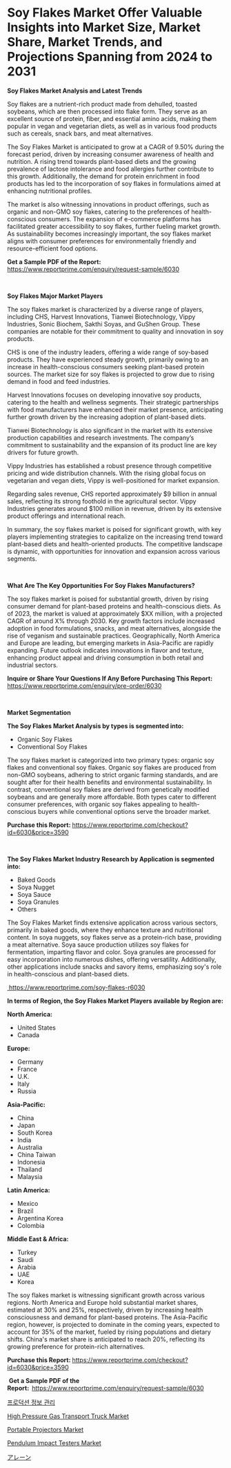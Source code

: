 <p><h1>Soy Flakes Market Offer Valuable Insights into Market Size, Market Share, Market Trends, and Projections Spanning from 2024 to 2031</h1></p><p><strong>Soy Flakes Market Analysis and Latest Trends</strong></p>
<p><p>Soy flakes are a nutrient-rich product made from dehulled, toasted soybeans, which are then processed into flake form. They serve as an excellent source of protein, fiber, and essential amino acids, making them popular in vegan and vegetarian diets, as well as in various food products such as cereals, snack bars, and meat alternatives. </p><p>The Soy Flakes Market is anticipated to grow at a CAGR of 9.50% during the forecast period, driven by increasing consumer awareness of health and nutrition. A rising trend towards plant-based diets and the growing prevalence of lactose intolerance and food allergies further contribute to this growth. Additionally, the demand for protein enrichment in food products has led to the incorporation of soy flakes in formulations aimed at enhancing nutritional profiles. </p><p>The market is also witnessing innovations in product offerings, such as organic and non-GMO soy flakes, catering to the preferences of health-conscious consumers. The expansion of e-commerce platforms has facilitated greater accessibility to soy flakes, further fueling market growth. As sustainability becomes increasingly important, the soy flakes market aligns with consumer preferences for environmentally friendly and resource-efficient food options.</p></p>
<p><strong>Get a Sample PDF of the Report:&nbsp;</strong> <a href="https://www.reportprime.com/enquiry/request-sample/6030">https://www.reportprime.com/enquiry/request-sample/6030</a></p>
<p>&nbsp;</p>
<p><strong>Soy Flakes Major Market Players</strong></p>
<p><p>The soy flakes market is characterized by a diverse range of players, including CHS, Harvest Innovations, Tianwei Biotechnology, Vippy Industries, Sonic Biochem, Sakthi Soyas, and GuShen Group. These companies are notable for their commitment to quality and innovation in soy products.</p><p>CHS is one of the industry leaders, offering a wide range of soy-based products. They have experienced steady growth, primarily owing to an increase in health-conscious consumers seeking plant-based protein sources. The market size for soy flakes is projected to grow due to rising demand in food and feed industries.</p><p>Harvest Innovations focuses on developing innovative soy products, catering to the health and wellness segments. Their strategic partnerships with food manufacturers have enhanced their market presence, anticipating further growth driven by the increasing adoption of plant-based diets.</p><p>Tianwei Biotechnology is also significant in the market with its extensive production capabilities and research investments. The company’s commitment to sustainability and the expansion of its product line are key drivers for future growth.</p><p>Vippy Industries has established a robust presence through competitive pricing and wide distribution channels. With the rising global focus on vegetarian and vegan diets, Vippy is well-positioned for market expansion.</p><p>Regarding sales revenue, CHS reported approximately $9 billion in annual sales, reflecting its strong foothold in the agricultural sector. Vippy Industries generates around $100 million in revenue, driven by its extensive product offerings and international reach.</p><p>In summary, the soy flakes market is poised for significant growth, with key players implementing strategies to capitalize on the increasing trend toward plant-based diets and health-oriented products. The competitive landscape is dynamic, with opportunities for innovation and expansion across various segments.</p></p>
<p>&nbsp;</p>
<p><strong>What Are The Key Opportunities For Soy Flakes Manufacturers?</strong></p>
<p><p>The soy flakes market is poised for substantial growth, driven by rising consumer demand for plant-based proteins and health-conscious diets. As of 2023, the market is valued at approximately $XX million, with a projected CAGR of around X% through 2030. Key growth factors include increased adoption in food formulations, snacks, and meat alternatives, alongside the rise of veganism and sustainable practices. Geographically, North America and Europe are leading, but emerging markets in Asia-Pacific are rapidly expanding. Future outlook indicates innovations in flavor and texture, enhancing product appeal and driving consumption in both retail and industrial sectors.</p></p>
<p><strong>Inquire or Share Your Questions If Any Before Purchasing This Report:</strong> <a href="https://www.reportprime.com/enquiry/pre-order/6030">https://www.reportprime.com/enquiry/pre-order/6030</a></p>
<p>&nbsp;</p>
<p><strong>Market Segmentation</strong></p>
<p><strong>The Soy Flakes Market Analysis by types is segmented into:</strong></p>
<p><ul><li>Organic Soy Flakes</li><li>Conventional Soy Flakes</li></ul></p>
<p><p>The soy flakes market is categorized into two primary types: organic soy flakes and conventional soy flakes. Organic soy flakes are produced from non-GMO soybeans, adhering to strict organic farming standards, and are sought after for their health benefits and environmental sustainability. In contrast, conventional soy flakes are derived from genetically modified soybeans and are generally more affordable. Both types cater to different consumer preferences, with organic soy flakes appealing to health-conscious buyers while conventional options serve the broader market.</p></p>
<p><strong>Purchase this Report:&nbsp;</strong><a href="https://www.reportprime.com/checkout?id=6030&price=3590">https://www.reportprime.com/checkout?id=6030&price=3590</a></p>
<p>&nbsp;</p>
<p><strong>The Soy Flakes Market Industry Research by Application is segmented into:</strong></p>
<p><ul><li>Baked Goods</li><li>Soya Nugget</li><li>Soya Sauce</li><li>Soya Granules</li><li>Others</li></ul></p>
<p><p>The Soy Flakes Market finds extensive application across various sectors, primarily in baked goods, where they enhance texture and nutritional content. In soya nuggets, soy flakes serve as a protein-rich base, providing a meat alternative. Soya sauce production utilizes soy flakes for fermentation, imparting flavor and color. Soya granules are processed for easy incorporation into numerous dishes, offering versatility. Additionally, other applications include snacks and savory items, emphasizing soy's role in health-conscious and plant-based diets.</p></p>
<p><a href="https://www.reportprime.com/soy-flakes-r6030">&nbsp;https://www.reportprime.com/soy-flakes-r6030</a></p>
<p><strong>In terms of Region, the Soy Flakes Market Players available by Region are:</strong></p>
<p>
    <p> <strong> North America: </strong>
        <ul>
            <li>United States</li>
            <li>Canada</li>
        </ul>
        </p> 
    <p> <strong> Europe: </strong>
        <ul>
            <li>Germany</li>
            <li>France</li>
            <li>U.K.</li>
            <li>Italy</li>
            <li>Russia</li>
        </ul>
        </p> 
    <p> <strong> Asia-Pacific: </strong>
        <ul>
            <li>China</li>
            <li>Japan</li>
            <li>South Korea</li>
            <li>India</li>
            <li>Australia</li>
            <li>China Taiwan</li>
            <li>Indonesia</li>
            <li>Thailand</li>
            <li>Malaysia</li>
        </ul>
        </p> 
    <p> <strong> Latin America: </strong>
        <ul>
            <li>Mexico</li>
            <li>Brazil</li>
            <li>Argentina Korea</li>
            <li>Colombia</li>
        </ul>
        </p> 
    <p> <strong> Middle East & Africa: </strong>
        <ul>
            <li>Turkey</li>
            <li>Saudi</li>
            <li>Arabia</li>
            <li>UAE</li>
            <li>Korea</li>
        </ul>
    </p>
    </p>
<p><p>The soy flakes market is witnessing significant growth across various regions. North America and Europe hold substantial market shares, estimated at 30% and 25%, respectively, driven by increasing health consciousness and demand for plant-based proteins. The Asia-Pacific region, however, is projected to dominate in the coming years, expected to account for 35% of the market, fueled by rising populations and dietary shifts. China's market share is anticipated to reach 20%, reflecting its growing preference for protein-rich alternatives.</p></p>
<p><strong>Purchase this Report: </strong><a href="https://www.reportprime.com/checkout?id=6030&price=3590">https://www.reportprime.com/checkout?id=6030&price=3590</a></p>
<p>&nbsp;<strong>Get a Sample PDF of the Report:&nbsp;&nbsp;</strong><a href="https://www.reportprime.com/enquiry/request-sample/6030">https://www.reportprime.com/enquiry/request-sample/6030</a></p>
<p><strong></strong></p>
<p><p><a href="https://medium.com/@abbislposival/%EC%83%9D%EC%82%B0-%EC%A0%95%EB%B3%B4-%EA%B4%80%EB%A6%AC-%EC%8B%9C%EC%9E%A5-%EC%A0%90%EC%9C%A0%EC%9C%A8-%EA%B7%9C%EB%AA%A8-%EB%8F%99%ED%96%A5-%EC%82%B0%EC%97%85-%EB%B6%84%EC%84%9D-%EB%B3%B4%EA%B3%A0%EC%84%9C-%EC%9D%91%EC%9A%A9-%EB%B6%84%EC%95%BC%EB%B3%84-%EC%86%8C%EA%B8%B0%EC%97%85-%EC%A4%91%EA%B8%B0%EC%97%85-%EB%8C%80%EA%B8%B0%EC%97%85-%EC%9C%A0%ED%98%95%EB%B3%84-%ED%95%98%EB%93%9C%EC%9B%A8%EC%96%B4-%EC%86%8C%ED%94%84%ED%8A%B8%EC%9B%A8%EC%96%B4-%EB%B0%8F-2024-2031%EB%85%84-%EC%98%88%EC%B8%A1-c1dc59478d95">프로덕션 정보 관리</a></p><p><a href="https://issuu.com/reportprime-2/docs/high-pressure-gas-transport-truck-m_ee95033e61cf6b">High Pressure Gas Transport Truck Market</a></p><p><a href="https://www.linkedin.com/pulse/portable-projectors-market-revolution-2024-2031-trends-shaping-czv4f?trackingId=2cv9mSxdSOq4rbO14EPcpQ%3D%3D">Portable Projectors Market</a></p><p><a href="https://medium.com/@zoe.lambert5754/pendulum-impact-testers-market-a-global-and-regional-analysis-focus-on-region-country-level-d18f134cf2da">Pendulum Impact Testers Market</a></p><p><a href="https://medium.com/@johnson154chris/aerrane%E5%B8%82%E5%A0%B4-%E3%82%B0%E3%83%AD%E3%83%BC%E3%83%90%E3%83%AB%E3%81%8A%E3%82%88%E3%81%B3%E5%9C%B0%E5%9F%9F%E5%88%86%E6%9E%90-%E5%9C%B0%E5%9F%9F-%E5%9B%BD%E3%83%AC%E3%83%99%E3%83%AB%E3%81%AE%E5%88%86%E6%9E%90-%E7%AB%B6%E4%BA%89%E7%92%B0%E5%A2%83%E3%81%AB%E7%84%A6%E7%82%B9%E3%82%92%E5%BD%93%E3%81%A6%E3%81%9F%E5%88%86%E6%9E%90%E3%81%A8%E4%BA%88%E6%B8%AC-2024%E5%B9%B4-2031%E5%B9%B4-bfec04c8f1fe">アレーン</a></p></p>